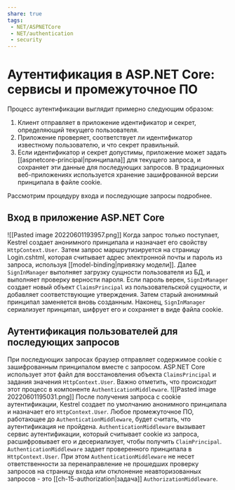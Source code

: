 ```yaml
---
share: true
tags:
 - NET/ASPNETCore
 - NET/authentication
 - security
---
```

# Аутентификация в ASP.NET Core: сервисы и промежуточное ПО
Процесс аутентификации выглядит примерно следующим образом:
1. Клиент отправляет в приложение идентификатор и секрет, определяющий текущего пользователя.
2. Приложение проверяет, соответствует ли идентификатор известному пользователю, и что секрет правильный.
3. Если идентификатор и секрет допустимы, приложение может задать [[aspnetcore-principal|принципала]] для текущего запроса, и сохраняет эти данные для последующих запросов. В традиционных веб-приложениях используется хранение зашифрованной версии принципала в файле cookie.

Рассмотрим процедуру входа и последующие запросы подробнее.
## Вход в приложение ASP.NET Core
![[Pasted image 20220601193957.png]]
Когда запрос только поступает, Kestrel создает анонимного принципала и назначает его свойству `HttpContext.User`. Затем запрос маршрутизируется на страницу Login.cshtml, которая считывает адрес электронной почты и пароль из запроса, используя [[model-binding|привязку модели]].
Далее `SignInManager` выполняет загрузку сущности пользователя из БД, и выполняет проверку верности пароля. 
Если пароль верен, `SignInManager` создает новый объект `ClaimsPrincipal` из пользовательской сущности, и добавляет соответствующие утверждения. Затем старый анонимный принципал заменяется вновь созданным.
Наконец, `SignInManager` сериализует принципал, шифрует его и сохраняет в виде файла cookie.
## Аутентификация пользователей для последующих запросов
При последующих запросах браузер отправляет содержимое cookie с зашифрованным принципалом вместе с запросом.
ASP.NET Core использует этот файл для восстановления объекта `ClaimsPrincipal` и задания значения `HttpContext.User`. Важно отметить, что происходит этот процесс в компоненте `AuthenticationMiddleware`.
![[Pasted image 20220601195031.png]]
После получения запроса с cookie аутентификации, Kestrel создает по умолчанию анонимного принципала и назначает его `HttpContext.User`. Любое промежуточное ПО, работающее до `AuthenticationMiddleware`, будет считать, что аутентификация не пройдена.
`AuthenticationMiddleware` вызывает сервис аутентификации, который считывает cookie из запроса, расшифровывает его и десериализует, чтобы получить `ClaimPrincipal`. `AuthenticationMiddleware` задает проверенного принципала в `HttpContext.User`.
При этом `AuthenticationMiddleware` не несет ответственности за перенаправление не прошедших проверку запросов на страницу входа или отклонение неавторизованных запросов - это [[ch-15-authorization|задача]] `AuthorizationMiddleware`.
